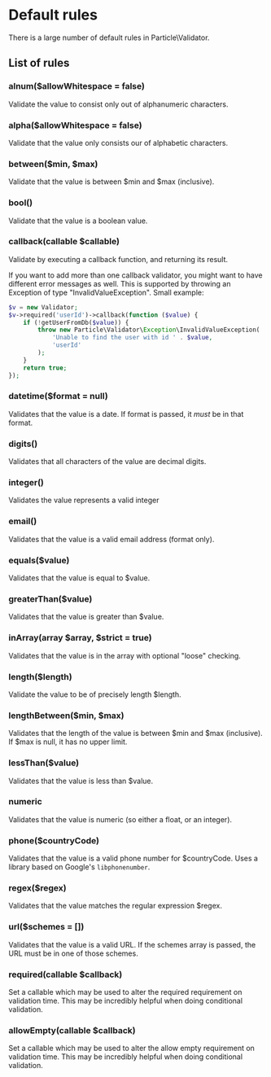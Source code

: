 # Default rules

There is a large number of default rules in Particle\Validator.

## List of rules

### alnum($allowWhitespace = false)

Validate the value to consist only out of alphanumeric characters.

### alpha($allowWhitespace = false)

Validate that the value only consists our of alphabetic characters.

### between($min, $max)

Validate that the value is between $min and $max (inclusive).

### bool()

Validate that the value is a boolean value.

### callback(callable $callable)

Validate by executing a callback function, and returning its result.

If you want to add more than one callback validator, you might want to have different error messages
as well. This is supported by throwing an Exception of type "InvalidValueException". Small example:

```php
$v = new Validator;
$v->required('userId')->callback(function ($value) {
    if (!getUserFromDb($value)) {
        throw new Particle\Validator\Exception\InvalidValueException(
            'Unable to find the user with id ' . $value,
            'userId'
        );
    }
    return true;
});
```


### datetime($format = null)

Validates that the value is a date. If format is passed, it *must* be in that format.

### digits()

Validates that all characters of the value are decimal digits.

### integer()

Validates the value represents a valid integer

### email()

Validates that the value is a valid email address (format only).

### equals($value)

Validates that the value is equal to $value.

### greaterThan($value)

Validates that the value is greater than $value.

### inArray(array $array, $strict = true)

Validates that the value is in the array with optional "loose" checking.

### length($length)

Validate the value to be of precisely length $length.

### lengthBetween($min, $max)

Validates that the length of the value is between $min and $max (inclusive).
If $max is null, it has no upper limit.

### lessThan($value)

Validates that the value is less than $value.

### numeric

Validates that the value is numeric (so either a float, or an integer).

### phone($countryCode)

Validates that the value is a valid phone number for $countryCode. Uses a library based on Google's `libphonenumber`.

### regex($regex)

Validates that the value matches the regular expression $regex.

### url($schemes = [])

Validates that the value is a valid URL. If the schemes array is passed, the URL must be in one of those schemes.

### required(callable $callback)

Set a callable which may be used to alter the required requirement on validation time.
This may be incredibly helpful when doing conditional validation.

### allowEmpty(callable $callback)

Set a callable which may be used to alter the allow empty requirement on validation time.
This may be incredibly helpful when doing conditional validation.
